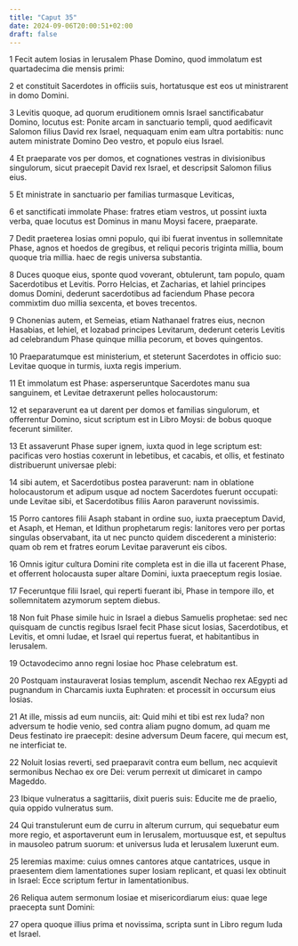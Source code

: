 ```yaml
---
title: "Caput 35"
date: 2024-09-06T20:00:51+02:00
draft: false
---
```



1 Fecit autem Iosias in Ierusalem Phase Domino, quod immolatum est quartadecima die mensis primi:

2 et constituit Sacerdotes in officiis suis, hortatusque est eos ut ministrarent in domo Domini.

3 Levitis quoque, ad quorum eruditionem omnis Israel sanctificabatur Domino, locutus est: Ponite arcam in sanctuario templi, quod aedificavit Salomon filius David rex Israel, nequaquam enim eam ultra portabitis: nunc autem ministrate Domino Deo vestro, et populo eius Israel.

4 Et praeparate vos per domos, et cognationes vestras in divisionibus singulorum, sicut praecepit David rex Israel, et descripsit Salomon filius eius.

5 Et ministrate in sanctuario per familias turmasque Leviticas,

6 et sanctificati immolate Phase: fratres etiam vestros, ut possint iuxta verba, quae locutus est Dominus in manu Moysi facere, praeparate.

7 Dedit praeterea Iosias omni populo, qui ibi fuerat inventus in sollemnitate Phase, agnos et hoedos de gregibus, et reliqui pecoris triginta millia, boum quoque tria millia. haec de regis universa substantia.

8 Duces quoque eius, sponte quod voverant, obtulerunt, tam populo, quam Sacerdotibus et Levitis. Porro Helcias, et Zacharias, et Iahiel principes domus Domini, dederunt sacerdotibus ad faciendum Phase pecora commixtim duo millia sexcenta, et boves trecentos.

9 Chonenias autem, et Semeias, etiam Nathanael fratres eius, necnon Hasabias, et Iehiel, et Iozabad principes Levitarum, dederunt ceteris Levitis ad celebrandum Phase quinque millia pecorum, et boves quingentos.

10 Praeparatumque est ministerium, et steterunt Sacerdotes in officio suo: Levitae quoque in turmis, iuxta regis imperium.

11 Et immolatum est Phase: asperseruntque Sacerdotes manu sua sanguinem, et Levitae detraxerunt pelles holocaustorum:

12 et separaverunt ea ut darent per domos et familias singulorum, et offerrentur Domino, sicut scriptum est in Libro Moysi: de bobus quoque fecerunt similiter.

13 Et assaverunt Phase super ignem, iuxta quod in lege scriptum est: pacificas vero hostias coxerunt in lebetibus, et cacabis, et ollis, et festinato distribuerunt universae plebi:

14 sibi autem, et Sacerdotibus postea paraverunt: nam in oblatione holocaustorum et adipum usque ad noctem Sacerdotes fuerunt occupati: unde Levitae sibi, et Sacerdotibus filiis Aaron paraverunt novissimis.

15 Porro cantores filii Asaph stabant in ordine suo, iuxta praeceptum David, et Asaph, et Heman, et Idithun prophetarum regis: Ianitores vero per portas singulas observabant, ita ut nec puncto quidem discederent a ministerio: quam ob rem et fratres eorum Levitae paraverunt eis cibos.

16 Omnis igitur cultura Domini rite completa est in die illa ut facerent Phase, et offerrent holocausta super altare Domini, iuxta praeceptum regis Iosiae.

17 Feceruntque filii Israel, qui reperti fuerant ibi, Phase in tempore illo, et sollemnitatem azymorum septem diebus.

18 Non fuit Phase simile huic in Israel a diebus Samuelis prophetae: sed nec quisquam de cunctis regibus Israel fecit Phase sicut Iosias, Sacerdotibus, et Levitis, et omni Iudae, et Israel qui repertus fuerat, et habitantibus in Ierusalem.

19 Octavodecimo anno regni Iosiae hoc Phase celebratum est.

20 Postquam instauraverat Iosias templum, ascendit Nechao rex AEgypti ad pugnandum in Charcamis iuxta Euphraten: et processit in occursum eius Iosias.

21 At ille, missis ad eum nunciis, ait: Quid mihi et tibi est rex Iuda? non adversum te hodie venio, sed contra aliam pugno domum, ad quam me Deus festinato ire praecepit: desine adversum Deum facere, qui mecum est, ne interficiat te.

22 Noluit Iosias reverti, sed praeparavit contra eum bellum, nec acquievit sermonibus Nechao ex ore Dei: verum perrexit ut dimicaret in campo Mageddo.

23 Ibique vulneratus a sagittariis, dixit pueris suis: Educite me de praelio, quia oppido vulneratus sum.

24 Qui transtulerunt eum de curru in alterum currum, qui sequebatur eum more regio, et asportaverunt eum in Ierusalem, mortuusque est, et sepultus in mausoleo patrum suorum: et universus Iuda et Ierusalem luxerunt eum.

25 Ieremias maxime: cuius omnes cantores atque cantatrices, usque in praesentem diem lamentationes super Iosiam replicant, et quasi lex obtinuit in Israel: Ecce scriptum fertur in lamentationibus.

26 Reliqua autem sermonum Iosiae et misericordiarum eius: quae lege praecepta sunt Domini:

27 opera quoque illius prima et novissima, scripta sunt in Libro regum Iuda et Israel.

